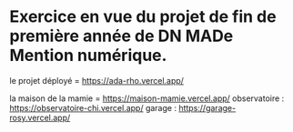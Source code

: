 # Exercice en vue du projet de fin de première année de DN MADe Mention numérique. 

le projet déployé = https://ada-rho.vercel.app/

la maison de la mamie =  https://maison-mamie.vercel.app/
observatoire :  https://observatoire-chi.vercel.app/
garage : https://garage-rosy.vercel.app/